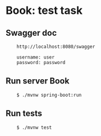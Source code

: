# Book: test task

## Swagger doc
```
    http://localhost:8080/swagger
    
    username: user
    password: password
```

## Run server Book
```#!bash
    $ ./mvnw spring-boot:run
```

## Run tests
```#!bash
    $ ./mvnw test
```